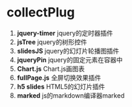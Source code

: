 # collectPlug


1.  **jquery-timer**  jquery的定时器插件
2.  **jsTree**   jquery的树形控件
3.  **slidesJS**   jquery的幻灯片轮播图插件
4.  **jqueryPin**   jquery的固定元素在容器中
5.  **Chart.js**   Chart.js画图表
6.  **fullPage.js**   全屏切换效果插件
7.  **h5 slides**   HTML5的幻灯片插件
8.  **marked**   js的markdown编译器marked